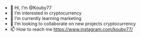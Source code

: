 - 👋 Hi, I’m @Kouby77
- 👀 I’m interested in cryptocurrency
- 🌱 I’m currently learning marketing
- 💞️ I’m looking to collaborate on new projects cryptocurrency
- 📫 How to reach me https://www.instagram.com/kouby77/

<!---
Kouby77/Kouby77 is a ✨ special ✨ repository because its `README.md` (this file) appears on your GitHub profile.
You can click the Preview link to take a look at your changes.
--->
